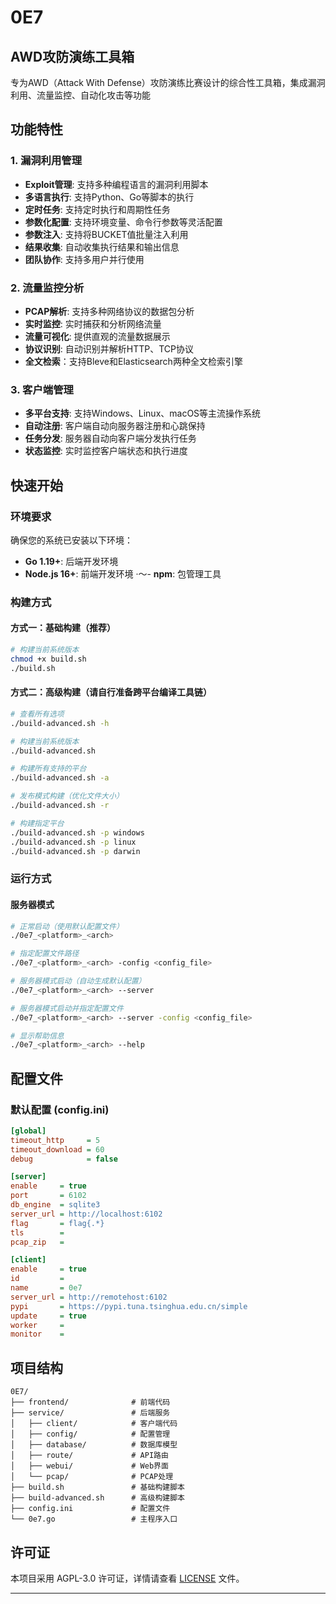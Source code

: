 # 0E7

## AWD攻防演练工具箱

专为AWD（Attack With Defense）攻防演练比赛设计的综合性工具箱，集成漏洞利用、流量监控、自动化攻击等功能

## 功能特性

### 1. 漏洞利用管理
- **Exploit管理**: 支持多种编程语言的漏洞利用脚本
- **多语言执行**: 支持Python、Go等脚本的执行
- **定时任务**: 支持定时执行和周期性任务
- **参数化配置**: 支持环境变量、命令行参数等灵活配置
- **参数注入**: 支持将BUCKET值批量注入利用
- **结果收集**: 自动收集执行结果和输出信息
- **团队协作**: 支持多用户并行使用

### 2. 流量监控分析
- **PCAP解析**: 支持多种网络协议的数据包分析
- **实时监控**: 实时捕获和分析网络流量
- **流量可视化**: 提供直观的流量数据展示
- **协议识别**: 自动识别并解析HTTP、TCP协议
- **全文检索**：支持Bleve和Elasticsearch两种全文检索引擎

### 3. 客户端管理
- **多平台支持**: 支持Windows、Linux、macOS等主流操作系统
- **自动注册**: 客户端自动向服务器注册和心跳保持
- **任务分发**: 服务器自动向客户端分发执行任务
- **状态监控**: 实时监控客户端状态和执行进度

## 快速开始

### 环境要求

确保您的系统已安装以下环境：

- **Go 1.19+**: 后端开发环境
- **Node.js 16+**: 前端开发环境
·～- **npm**: 包管理工具

### 构建方式

#### 方式一：基础构建（推荐）
```bash
# 构建当前系统版本
chmod +x build.sh
./build.sh
```

#### 方式二：高级构建（请自行准备跨平台编译工具链）
```bash
# 查看所有选项
./build-advanced.sh -h

# 构建当前系统版本
./build-advanced.sh

# 构建所有支持的平台
./build-advanced.sh -a

# 发布模式构建（优化文件大小）
./build-advanced.sh -r

# 构建指定平台
./build-advanced.sh -p windows
./build-advanced.sh -p linux
./build-advanced.sh -p darwin
```

### 运行方式

#### 服务器模式
```bash
# 正常启动（使用默认配置文件）
./0e7_<platform>_<arch>

# 指定配置文件路径
./0e7_<platform>_<arch> -config <config_file>

# 服务器模式启动（自动生成默认配置）
./0e7_<platform>_<arch> --server

# 服务器模式启动并指定配置文件
./0e7_<platform>_<arch> --server -config <config_file>

# 显示帮助信息
./0e7_<platform>_<arch> --help
```

## 配置文件

### 默认配置 (config.ini)
```ini
[global]
timeout_http     = 5
timeout_download = 60
debug            = false

[server]
enable     = true
port       = 6102
db_engine  = sqlite3
server_url = http://localhost:6102
flag       = flag{.*}
tls        = 
pcap_zip   = 

[client]
enable     = true
id         = 
name       = 0e7
server_url = http://remotehost:6102
pypi       = https://pypi.tuna.tsinghua.edu.cn/simple
update     = true
worker     = 
monitor    = 
```

## 项目结构
```
0E7/
├── frontend/              # 前端代码
├── service/               # 后端服务
│   ├── client/            # 客户端代码
│   ├── config/            # 配置管理
│   ├── database/          # 数据库模型
│   ├── route/             # API路由
│   ├── webui/             # Web界面
│   └── pcap/              # PCAP处理
├── build.sh               # 基础构建脚本
├── build-advanced.sh      # 高级构建脚本
├── config.ini             # 配置文件
└── 0e7.go                 # 主程序入口
```

## 许可证

本项目采用 AGPL-3.0 许可证，详情请查看 [LICENSE](LICENSE) 文件。

---
